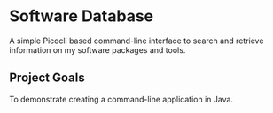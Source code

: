 # Software Database
A simple Picocli based command-line interface to search and retrieve information on my software packages and tools.

## Project Goals
To demonstrate creating a command-line application in Java.
